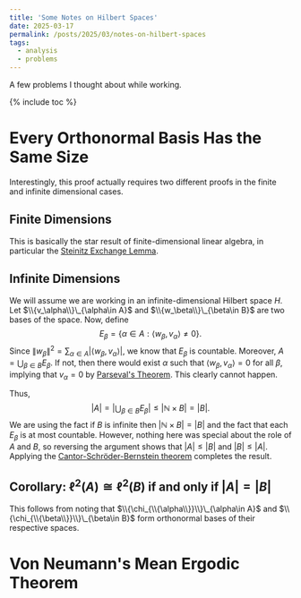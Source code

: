 ```yaml
---
title: 'Some Notes on Hilbert Spaces'
date: 2025-03-17
permalink: /posts/2025/03/notes-on-hilbert-spaces
tags:
  - analysis
  - problems
---
```

A few problems I thought about while working.

{% include toc %}
# Every Orthonormal Basis Has the Same Size
Interestingly, this proof actually requires two different proofs in the finite and infinite dimensional cases.

## Finite Dimensions
This is basically the star result of finite-dimensional linear algebra, in particular the [Steinitz Exchange Lemma](https://en.wikipedia.org/wiki/Steinitz_exchange_lemma).

## Infinite Dimensions
We will assume we are working in an infinite-dimensional Hilbert space $H$.
Let $\\{v_\alpha\\}\_{\alpha\in A}$ and $\\{w_\beta\\}\_{\beta\in B}$ are two bases of the space.
Now, define 
$$E_\beta = \{ \alpha\in A : \langle w_\beta, v_\alpha\rangle \neq 0 \}.$$
Since $\|w_\beta\|^2 = \sum_{\alpha\in A} |\langle w_\beta, v_\alpha\rangle |$, we know that $E_\beta$ is countable.
Moreover, $A = \bigcup_{\beta\in B}E_\beta$.
If not, then there would exist $\alpha$ such that $\langle w_\beta, v_\alpha\rangle = 0$ for all $\beta$, implying that $v_\alpha = 0$ by [Parseval's Theorem](https://en.wikipedia.org/wiki/Parseval%27s_identity).
This clearly cannot happen.

Thus,
$$ |A| = \left| \bigcup_{\beta\in B} E_{\beta}\right| \leq |\mathbb{N}\times B | = |B|.$$
We are using the fact if $B$ is infinite then $|\mathbb{N} \times B| = |B|$ and the fact that each $E_\beta$ is at most countable.
However, nothing here was special about the role of $A$ and $B$, so reversing the argument shows that $|A| \leq |B|$ and $|B|\leq |A|$.
Applying the [Cantor-Schröder-Bernstein theorem](https://en.wikipedia.org/wiki/Schr%C3%B6der%E2%80%93Bernstein_theorem) completes the result.

## Corollary: $\ell^2(A) \cong \ell^2(B)$ if and only if $|A| = |B|$
This follows from noting that $\\{\chi_{\\{\alpha\\}}\\}\_{\alpha\in A}$ and $\\{\chi_{\\{\beta\\}}\\}\_{\beta\in B}$ form orthonormal bases of their respective spaces.

# Von Neumann's Mean Ergodic Theorem
